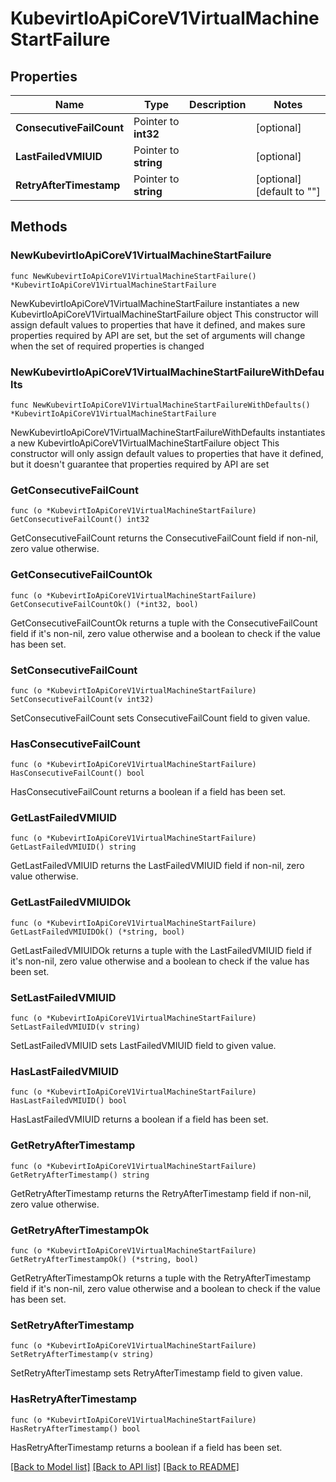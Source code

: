 # KubevirtIoApiCoreV1VirtualMachineStartFailure

## Properties

Name | Type | Description | Notes
------------ | ------------- | ------------- | -------------
**ConsecutiveFailCount** | Pointer to **int32** |  | [optional] 
**LastFailedVMIUID** | Pointer to **string** |  | [optional] 
**RetryAfterTimestamp** | Pointer to **string** |  | [optional] [default to ""]

## Methods

### NewKubevirtIoApiCoreV1VirtualMachineStartFailure

`func NewKubevirtIoApiCoreV1VirtualMachineStartFailure() *KubevirtIoApiCoreV1VirtualMachineStartFailure`

NewKubevirtIoApiCoreV1VirtualMachineStartFailure instantiates a new KubevirtIoApiCoreV1VirtualMachineStartFailure object
This constructor will assign default values to properties that have it defined,
and makes sure properties required by API are set, but the set of arguments
will change when the set of required properties is changed

### NewKubevirtIoApiCoreV1VirtualMachineStartFailureWithDefaults

`func NewKubevirtIoApiCoreV1VirtualMachineStartFailureWithDefaults() *KubevirtIoApiCoreV1VirtualMachineStartFailure`

NewKubevirtIoApiCoreV1VirtualMachineStartFailureWithDefaults instantiates a new KubevirtIoApiCoreV1VirtualMachineStartFailure object
This constructor will only assign default values to properties that have it defined,
but it doesn't guarantee that properties required by API are set

### GetConsecutiveFailCount

`func (o *KubevirtIoApiCoreV1VirtualMachineStartFailure) GetConsecutiveFailCount() int32`

GetConsecutiveFailCount returns the ConsecutiveFailCount field if non-nil, zero value otherwise.

### GetConsecutiveFailCountOk

`func (o *KubevirtIoApiCoreV1VirtualMachineStartFailure) GetConsecutiveFailCountOk() (*int32, bool)`

GetConsecutiveFailCountOk returns a tuple with the ConsecutiveFailCount field if it's non-nil, zero value otherwise
and a boolean to check if the value has been set.

### SetConsecutiveFailCount

`func (o *KubevirtIoApiCoreV1VirtualMachineStartFailure) SetConsecutiveFailCount(v int32)`

SetConsecutiveFailCount sets ConsecutiveFailCount field to given value.

### HasConsecutiveFailCount

`func (o *KubevirtIoApiCoreV1VirtualMachineStartFailure) HasConsecutiveFailCount() bool`

HasConsecutiveFailCount returns a boolean if a field has been set.

### GetLastFailedVMIUID

`func (o *KubevirtIoApiCoreV1VirtualMachineStartFailure) GetLastFailedVMIUID() string`

GetLastFailedVMIUID returns the LastFailedVMIUID field if non-nil, zero value otherwise.

### GetLastFailedVMIUIDOk

`func (o *KubevirtIoApiCoreV1VirtualMachineStartFailure) GetLastFailedVMIUIDOk() (*string, bool)`

GetLastFailedVMIUIDOk returns a tuple with the LastFailedVMIUID field if it's non-nil, zero value otherwise
and a boolean to check if the value has been set.

### SetLastFailedVMIUID

`func (o *KubevirtIoApiCoreV1VirtualMachineStartFailure) SetLastFailedVMIUID(v string)`

SetLastFailedVMIUID sets LastFailedVMIUID field to given value.

### HasLastFailedVMIUID

`func (o *KubevirtIoApiCoreV1VirtualMachineStartFailure) HasLastFailedVMIUID() bool`

HasLastFailedVMIUID returns a boolean if a field has been set.

### GetRetryAfterTimestamp

`func (o *KubevirtIoApiCoreV1VirtualMachineStartFailure) GetRetryAfterTimestamp() string`

GetRetryAfterTimestamp returns the RetryAfterTimestamp field if non-nil, zero value otherwise.

### GetRetryAfterTimestampOk

`func (o *KubevirtIoApiCoreV1VirtualMachineStartFailure) GetRetryAfterTimestampOk() (*string, bool)`

GetRetryAfterTimestampOk returns a tuple with the RetryAfterTimestamp field if it's non-nil, zero value otherwise
and a boolean to check if the value has been set.

### SetRetryAfterTimestamp

`func (o *KubevirtIoApiCoreV1VirtualMachineStartFailure) SetRetryAfterTimestamp(v string)`

SetRetryAfterTimestamp sets RetryAfterTimestamp field to given value.

### HasRetryAfterTimestamp

`func (o *KubevirtIoApiCoreV1VirtualMachineStartFailure) HasRetryAfterTimestamp() bool`

HasRetryAfterTimestamp returns a boolean if a field has been set.


[[Back to Model list]](../README.md#documentation-for-models) [[Back to API list]](../README.md#documentation-for-api-endpoints) [[Back to README]](../README.md)


